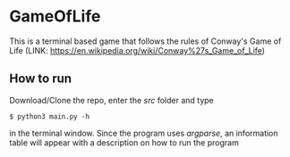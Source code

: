 # GameOfLife

This is a terminal based game that follows the rules of Conway's Game of Life
(LINK: https://en.wikipedia.org/wiki/Conway%27s_Game_of_Life)

## How to run

Download/Clone the repo, enter the *src* folder and type

```
$ python3 main.py -h
```

in the terminal window. Since the program uses *argparse*, an information table will appear with a description on how to run the program
